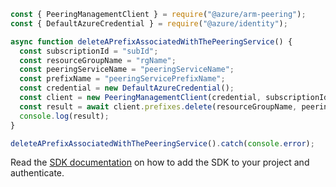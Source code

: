 ```javascript
const { PeeringManagementClient } = require("@azure/arm-peering");
const { DefaultAzureCredential } = require("@azure/identity");

async function deleteAPrefixAssociatedWithThePeeringService() {
  const subscriptionId = "subId";
  const resourceGroupName = "rgName";
  const peeringServiceName = "peeringServiceName";
  const prefixName = "peeringServicePrefixName";
  const credential = new DefaultAzureCredential();
  const client = new PeeringManagementClient(credential, subscriptionId);
  const result = await client.prefixes.delete(resourceGroupName, peeringServiceName, prefixName);
  console.log(result);
}

deleteAPrefixAssociatedWithThePeeringService().catch(console.error);
```

Read the [SDK documentation](https://github.com/Azure/azure-sdk-for-js/blob/%40azure%2Farm-peering_2.0.1/sdk/peering/arm-peering/README.md) on how to add the SDK to your project and authenticate.
